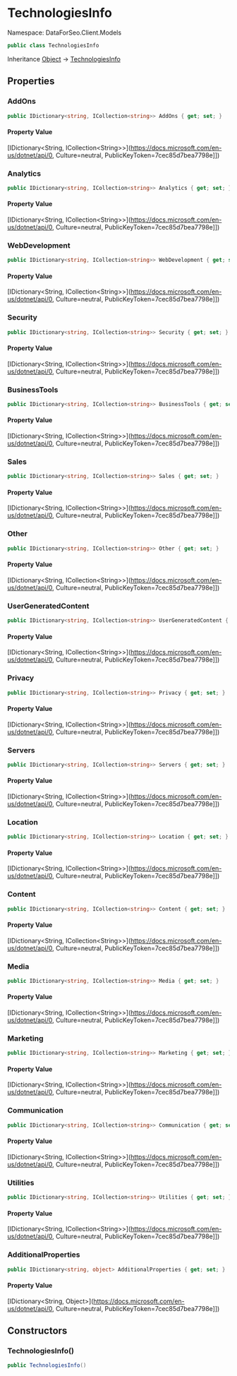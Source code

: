 # TechnologiesInfo

Namespace: DataForSeo.Client.Models

```csharp
public class TechnologiesInfo
```

Inheritance [Object](https://docs.microsoft.com/en-us/dotnet/api/Object) → [TechnologiesInfo](./TechnologiesInfo.md)

## Properties

### **AddOns**

```csharp
public IDictionary<string, ICollection<string>> AddOns { get; set; }
```

#### Property Value

[IDictionary&lt;String, ICollection&lt;String&gt;&gt;](https://docs.microsoft.com/en-us/dotnet/api/0, Culture=neutral, PublicKeyToken=7cec85d7bea7798e]])<br>

### **Analytics**

```csharp
public IDictionary<string, ICollection<string>> Analytics { get; set; }
```

#### Property Value

[IDictionary&lt;String, ICollection&lt;String&gt;&gt;](https://docs.microsoft.com/en-us/dotnet/api/0, Culture=neutral, PublicKeyToken=7cec85d7bea7798e]])<br>

### **WebDevelopment**

```csharp
public IDictionary<string, ICollection<string>> WebDevelopment { get; set; }
```

#### Property Value

[IDictionary&lt;String, ICollection&lt;String&gt;&gt;](https://docs.microsoft.com/en-us/dotnet/api/0, Culture=neutral, PublicKeyToken=7cec85d7bea7798e]])<br>

### **Security**

```csharp
public IDictionary<string, ICollection<string>> Security { get; set; }
```

#### Property Value

[IDictionary&lt;String, ICollection&lt;String&gt;&gt;](https://docs.microsoft.com/en-us/dotnet/api/0, Culture=neutral, PublicKeyToken=7cec85d7bea7798e]])<br>

### **BusinessTools**

```csharp
public IDictionary<string, ICollection<string>> BusinessTools { get; set; }
```

#### Property Value

[IDictionary&lt;String, ICollection&lt;String&gt;&gt;](https://docs.microsoft.com/en-us/dotnet/api/0, Culture=neutral, PublicKeyToken=7cec85d7bea7798e]])<br>

### **Sales**

```csharp
public IDictionary<string, ICollection<string>> Sales { get; set; }
```

#### Property Value

[IDictionary&lt;String, ICollection&lt;String&gt;&gt;](https://docs.microsoft.com/en-us/dotnet/api/0, Culture=neutral, PublicKeyToken=7cec85d7bea7798e]])<br>

### **Other**

```csharp
public IDictionary<string, ICollection<string>> Other { get; set; }
```

#### Property Value

[IDictionary&lt;String, ICollection&lt;String&gt;&gt;](https://docs.microsoft.com/en-us/dotnet/api/0, Culture=neutral, PublicKeyToken=7cec85d7bea7798e]])<br>

### **UserGeneratedContent**

```csharp
public IDictionary<string, ICollection<string>> UserGeneratedContent { get; set; }
```

#### Property Value

[IDictionary&lt;String, ICollection&lt;String&gt;&gt;](https://docs.microsoft.com/en-us/dotnet/api/0, Culture=neutral, PublicKeyToken=7cec85d7bea7798e]])<br>

### **Privacy**

```csharp
public IDictionary<string, ICollection<string>> Privacy { get; set; }
```

#### Property Value

[IDictionary&lt;String, ICollection&lt;String&gt;&gt;](https://docs.microsoft.com/en-us/dotnet/api/0, Culture=neutral, PublicKeyToken=7cec85d7bea7798e]])<br>

### **Servers**

```csharp
public IDictionary<string, ICollection<string>> Servers { get; set; }
```

#### Property Value

[IDictionary&lt;String, ICollection&lt;String&gt;&gt;](https://docs.microsoft.com/en-us/dotnet/api/0, Culture=neutral, PublicKeyToken=7cec85d7bea7798e]])<br>

### **Location**

```csharp
public IDictionary<string, ICollection<string>> Location { get; set; }
```

#### Property Value

[IDictionary&lt;String, ICollection&lt;String&gt;&gt;](https://docs.microsoft.com/en-us/dotnet/api/0, Culture=neutral, PublicKeyToken=7cec85d7bea7798e]])<br>

### **Content**

```csharp
public IDictionary<string, ICollection<string>> Content { get; set; }
```

#### Property Value

[IDictionary&lt;String, ICollection&lt;String&gt;&gt;](https://docs.microsoft.com/en-us/dotnet/api/0, Culture=neutral, PublicKeyToken=7cec85d7bea7798e]])<br>

### **Media**

```csharp
public IDictionary<string, ICollection<string>> Media { get; set; }
```

#### Property Value

[IDictionary&lt;String, ICollection&lt;String&gt;&gt;](https://docs.microsoft.com/en-us/dotnet/api/0, Culture=neutral, PublicKeyToken=7cec85d7bea7798e]])<br>

### **Marketing**

```csharp
public IDictionary<string, ICollection<string>> Marketing { get; set; }
```

#### Property Value

[IDictionary&lt;String, ICollection&lt;String&gt;&gt;](https://docs.microsoft.com/en-us/dotnet/api/0, Culture=neutral, PublicKeyToken=7cec85d7bea7798e]])<br>

### **Communication**

```csharp
public IDictionary<string, ICollection<string>> Communication { get; set; }
```

#### Property Value

[IDictionary&lt;String, ICollection&lt;String&gt;&gt;](https://docs.microsoft.com/en-us/dotnet/api/0, Culture=neutral, PublicKeyToken=7cec85d7bea7798e]])<br>

### **Utilities**

```csharp
public IDictionary<string, ICollection<string>> Utilities { get; set; }
```

#### Property Value

[IDictionary&lt;String, ICollection&lt;String&gt;&gt;](https://docs.microsoft.com/en-us/dotnet/api/0, Culture=neutral, PublicKeyToken=7cec85d7bea7798e]])<br>

### **AdditionalProperties**

```csharp
public IDictionary<string, object> AdditionalProperties { get; set; }
```

#### Property Value

[IDictionary&lt;String, Object&gt;](https://docs.microsoft.com/en-us/dotnet/api/0, Culture=neutral, PublicKeyToken=7cec85d7bea7798e]])<br>

## Constructors

### **TechnologiesInfo()**

```csharp
public TechnologiesInfo()
```
